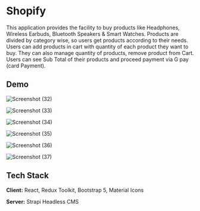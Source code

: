 
# Shopify

This application provides the facility to buy products like Headphones, Wireless Earbuds, Bluetooth Speakers & Smart Watches. Products are divided by category wise, so users get products according to their needs. Users can add products in cart with quantity of each product they want to buy. They can also manage quantity of products, remove product from Cart. Users can see Sub Total of their products and proceed payment via G pay (card Payment).    





## Demo




![Screenshot (32)](https://github.com/AbhiMane07012000/E-Commerce_WebSite/assets/127975200/deb14f23-7b0b-43bf-81fa-719195219b1c)

![Screenshot (33)](https://github.com/AbhiMane07012000/E-Commerce_WebSite/assets/127975200/447fd601-7d24-4090-ad7d-dddb739b7ae7)

![Screenshot (34)](https://github.com/AbhiMane07012000/E-Commerce_WebSite/assets/127975200/91979f4e-e94f-47b8-aaad-58ea656f0b9a)

![Screenshot (35)](https://github.com/AbhiMane07012000/E-Commerce_WebSite/assets/127975200/3105374a-2143-4037-8a57-d58c8485ac74)

![Screenshot (36)](https://github.com/AbhiMane07012000/E-Commerce_WebSite/assets/127975200/5f12eb00-0543-44a8-a04d-1cf3ea304eed)

![Screenshot (37)](https://github.com/AbhiMane07012000/E-Commerce_WebSite/assets/127975200/e2cbf624-15a3-4513-a08c-132806ff127a)


## Tech Stack

**Client:** React, Redux Toolkit, Bootstrap 5, Material Icons  

**Server:** Strapi Headless CMS

